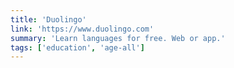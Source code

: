 ```yaml
---
title: 'Duolingo'
link: 'https://www.duolingo.com'
summary: 'Learn languages for free. Web or app.'
tags: ['education', 'age-all']
---
```


